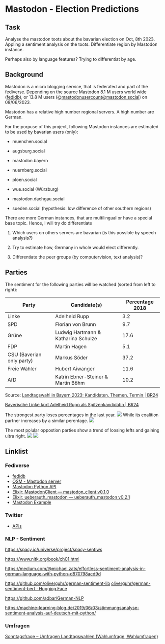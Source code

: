 # Mastodon  - Election Predictions

## Task

Analyse the mastodon toots about the bavarian election on Oct, 8th 2023. Appling a sentiment analysis on the toots. Differentiate region by Mastodon instance.

Perhaps also by language features? Trying to differentiat by age.

## Background

Mastodon is a micro blogging service, that is federated and part of the fediverse. Depending on the source Mastodon 8.1 M users world wide ([fedidb](https://fedidb.org/)),  or 13.8 M users (@mastodonusercount@mastodon.social) on 08/06/2023.

Mastodon has a relative high number regional servers. A high number are German. 

For the porpuse of this project, following Mastodon instances are estimated to be used by bavarian users (only):

- muenchen.social

- augsburg.social

- mastodon.bayern

- nuernberg.social

- ploen.social

- wue.social (Würzburg)

- mastodon.dachgau.social

- sueden.social (hypothesis: low difference of other southern regions)

There are more German instances, that are multilingual or have a special base topic. Hence,  I will try do differentiate 

1) Which users on others servers are bavarian (is this possible by speech analysis?)

2) Try to estimate how, Germany in whole would elect differently.

3) Differentiate the peer groups (by computervision, text analysis)?

## Parties

The sentiment for the following parties will be watched (sorted from left to right):

| Party                     | Candidate(s)                        | Percentage 2018 |
| ------------------------- | ----------------------------------- | --------------- |
| Linke                     | Adelheid Rupp                       | 3.2             |
| SPD                       | Florian von Brunn                   | 9.7             |
| Grüne                     | Ludwig Hartmann & Katharina Schulze | 17.6            |
| FDP                       | Martin Hagen                        | 5.1             |
| CSU (Baverian only party) | Markus Söder                        | 37.2            |
| Freie Wähler              | Hubert Aiwanger                     | 11.6            |
| AfD                       | Katrin Ebner-Steiner & Martin Böhm  | 10.2            |

Source: [Landtagswahl in Bayern 2023: Kandidaten, Themen, Termin | BR24](https://www.br.de/nachrichten/bayern/landtagswahl-in-bayern-2023-termin-themen-kandidaten,TMD4uSM)

[Bayerische Linke kürt Adelheid Rupp als Spitzenkandidatin | BR24](https://www.br.de/nachrichten/bayern/bayerische-linke-kuert-adelheid-rupp-als-spitzenkandidatin,TZXl5yd)


The strongest party loses percentages in the last year.
![](/home/sebastianh/Dokumente/Basti/Studium/HSHarz/Praxisprojekt/poll_election_bavaria_2023/graphics/visualization_csu_polls.svg)
While its coalition partner increases by a similar perentage.
![](/home/sebastianh/Dokumente/Basti/Studium/HSHarz/Praxisprojekt/poll_election_bavaria_2023/graphics/visualization_fw_polls.svg)

The most polular oppostion parties show a trend of loosing lefts and gaining ultra right.
![](/home/sebastianh/Dokumente/Basti/Studium/HSHarz/Praxisprojekt/poll_election_bavaria_2023/graphics/visualization_grune_polls.svg)
![](/home/sebastianh/Dokumente/Basti/Studium/HSHarz/Praxisprojekt/poll_election_bavaria_2023/graphics/visualization_afd_polls.svg)

## Linklist

### Fediverse

- [fedidb](https://fedidb.org/)
- [OSM - Mastodon server](https://umap.openstreetmap.fr/en/map/mastodon-near-me-global-mastodon-server-list-by-co_828094)
- [Mastodon Python API](https://mastodonpy.readthedocs.io/en/stable/07_timelines.html)
- [Elixir: MastodonClient — mastodon_client v0.1.0](https://hexdocs.pm/mastodon_client/readme.html#usage)
- [Elixir: ueberauth_mastodon — ueberauth_mastodon v0.2.1](https://hexdocs.pm/ueberauth_mastodon/readme.html)
- [Mastodon Example](https://www.sothawo.com/post/2023/05/07/download-the-list-of-followers-from-your-mastodon-account/)

### Twitter

- [APIs](https://developer.twitter.com/en/docs/twitter-api/tools-and-libraries/v2)

### NLP - Sentiment

https://spacy.io/universe/project/spacy-sentiws

https://www.nltk.org/book/ch01.html

https://medium.com/@michael.zats/effortless-sentiment-analysis-in-german-language-with-python-d870798acd9d

https://github.com/oliverguhr/german-sentiment-lib
[oliverguhr/german-sentiment-bert · Hugging Face](https://huggingface.co/oliverguhr/german-sentiment-bert)     

https://github.com/adbar/German-NLP

https://machine-learning-blog.de/2019/06/03/stimmungsanalyse-sentiment-analysis-auf-deutsch-mit-python/

### Umfragen

[Sonntagsfrage – Umfragen Landtagswahlen (Wahlumfrage, Wahlumfragen)](https://www.wahlrecht.de/umfragen/landtage/)
